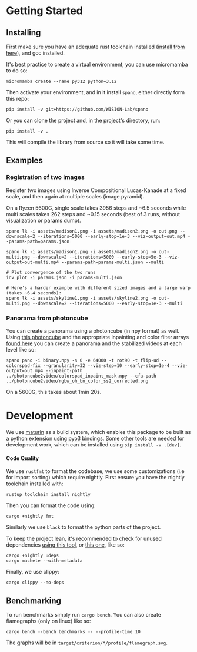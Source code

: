 # Getting Started

## Installing

First make sure you have an adequate rust toolchain installed ([install from here](https://rustup.rs/)), and gcc installed. 

It's best practice to create a virtual environment, you can use micromamba to do so: 
```shell
micromamba create --name py312 python=3.12
```

Then activate your environment, and in it install `spano`, either directly form this repo:
```shell
pip install -v git+https://github.com/WISION-Lab/spano
```

Or you can clone the project and, in the project's directory, run:
```shell 
pip install -v .
```

This will compile the library from source so it will take some time. 

## Examples

### Registration of two images

Register two images using Inverse Compositional Lucas-Kanade at a fixed scale, and then again at multiple scales (image pyramid). 

On a Ryzen 5600G, single scale takes 3956 steps and ~6.5 seconds while multi scales takes 262 steps and ~0.15 seconds (best of 3 runs, without visualization or params dump).

```shell
spano lk -i assets/madison1.png -i assets/madison2.png -o out.png --downscale=2 --iterations=5000 --early-stop=1e-3 --viz-output=out.mp4 --params-path=params.json

spano lk -i assets/madison1.png -i assets/madison2.png -o out-multi.png --downscale=2 --iterations=5000 --early-stop=5e-3 --viz-output=out-multi.mp4 --params-path=params-multi.json --multi

# Plot convergence of the two runs
inv plot -i params.json -i params-multi.json

# Here's a harder example with different sized images and a large warp (takes ~6.4 seconds):
spano lk -i assets/skyline1.png -i assets/skyline2.png -o out-multi.png --downscale=2 --iterations=5000 --early-stop=1e-3 --multi
```

### Panorama from photoncube

You can create a panorama using a photoncube (in npy format) as well. Using [this photoncube](https://drive.google.com/file/d/1rTTD6wBLveElNyb_xNtfgPw3trQCY9tN/view?usp=sharing) and the appropriate inpainting and color filter arrays [found here](https://github.com/WISION-Lab/photoncube2video) you can create a panorama and the stabilized videos at each level like so:
```shell
spano pano -i binary.npy -s 0 -e 64000 -t rot90 -t flip-ud --colorspad-fix --granularity=32 --viz-step=10 --early-stop=1e-4 --viz-output=out.mp4 --inpaint-path ../photoncube2video/colorspad_inpaint_mask.npy --cfa-path ../photoncube2video/rgbw_oh_bn_color_ss2_corrected.png
```
On a 5600G, this takes about 1min 20s. 


# Development

We use [maturin](https://www.maturin.rs/) as a build system, which enables this package to be built as a python extension using [pyo3](https://pyo3.rs) bindings. Some other tools are needed for development work, which can be installed using `pip install -v .[dev]`.

#### Code Quality

We use `rustfmt` to format the codebase, we use some customizations (i.e for import sorting) which require nightly. First ensure you have the nightly toolchain installed with:
```shell
rustup toolchain install nightly
```

Then you can format the code using:

```shell
cargo +nightly fmt 
```

Similarly we use `black` to format the python parts of the project. 


To keep the project lean, it's recommended to check for unused dependencies [using this tool](https://github.com/est31/cargo-udeps), or [this one](https://github.com/bnjbvr/cargo-machete), like so: 

```shell
cargo +nightly udeps
cargo machete --with-metadata
```

Finally, we use clippy:
```shell
cargo clippy --no-deps
```


## Benchmarking

To run benchmarks simply run `cargo bench`. You can also create flamegraphs (only on linux) like so:
```shell
cargo bench --bench benchmarks -- --profile-time 10
```

The graphs will be in `target/criterion/*/profile/flamegraph.svg`.

